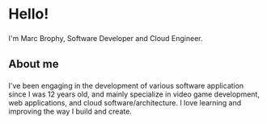 <h1 align="left">Hello!</h1>

###

<p align="left">I'm Marc Brophy, Software Developer and Cloud Engineer.</p>

###

<h2 align="left">About me</h2>

###

<p align="left">
  I've been engaging in the development of various software application since I was 12 years old, and mainly specialize in video game development, web applications, and cloud software/architecture. I love learning and improving the way I build and create.
  
</p>

###
